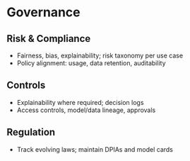 # Governance

## Risk & Compliance
- Fairness, bias, explainability; risk taxonomy per use case
- Policy alignment: usage, data retention, auditability

## Controls
- Explainability where required; decision logs
- Access controls, model/data lineage, approvals

## Regulation
- Track evolving laws; maintain DPIAs and model cards


